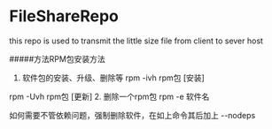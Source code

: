 FileShareRepo
=============

this repo is used to transmit the little size file from client to sever host

#####方法RPM包安装方法
1. 软件包的安装、升级、删除等
rpm -ivh rpm包 [安装]

rpm -Uvh rpm包 [更新]
2. 删除一个rpm包
rpm -e 软件名

如何需要不管依赖问题，强制删除软件，在如上命令其后加上 --nodeps


